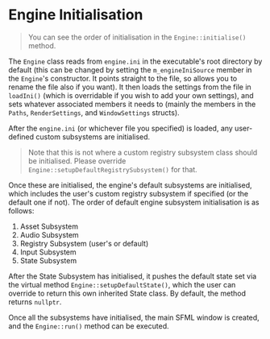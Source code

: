 # Engine Initialisation
> You can see the order of initialisation in the `Engine::initialise()` method.

The `Engine` class reads from `engine.ini` in the executable's root directory by default (this can be changed by
setting the `m_engineIniSource` member in the `Engine`'s constructor. It points straight to the file, so allows you
to rename the file also if you want). It then loads the settings from the file in `loadIni()` (which is overridable
if you wish to add your own settings), and sets whatever associated members it needs to (mainly the members in the
`Paths`, `RenderSettings`, and `WindowSettings` structs).

After the `engine.ini` (or whichever file you specified) is loaded, any user-defined custom subsystems are initialised.
> Note that this is not where a custom registry subsystem class should be initialised. Please override
> `Engine::setupDefaultRegistrySubsystem()` for that.

Once these are initialised, the engine's default subsystems are initialised, which includes the user's custom registry
subsystem if specified (or the default one if not). The order of default engine subsystem initialisation is as follows:
1. Asset Subsystem
2. Audio Subsystem
3. Registry Subsystem (user's or default)
4. Input Subsystem
5. State Subsystem

After the State Subsystem has initialised, it pushes the default state set via the virtual method
`Engine::setupDefaultState()`, which the user can override to return this own inherited State class. By default, the
method returns `nullptr`.

Once all the subsystems have initialised, the main SFML window is created, and the `Engine::run()` method can be
executed.